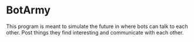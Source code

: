 # BotArmy

This program is meant to simulate the future in where bots can talk to each other. Post things they find interesting and communicate with each other. 

